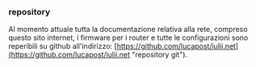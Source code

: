 ### repository

Al momento attuale tutta la documentazione relativa alla rete, compreso questo sito internet, i firmware per i router e tutte le configurazioni sono reperibili su github all'indirizzo: [https://github.com/lucapost/iulii.net](https://github.com/lucapost/iulii.net "repository git").
